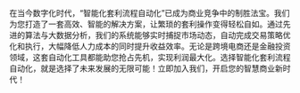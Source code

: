 在当今数字化时代，“智能化套利流程自动化”已成为商业竞争中的制胜法宝。我们为您打造了一套高效、智能的解决方案，让繁琐的套利操作变得轻松自如。通过先进的算法与大数据分析，我们的系统能够实时捕捉市场动态，自动完成交易策略优化和执行，大幅降低人力成本的同时提升收益效率。无论是跨境电商还是金融投资领域，这套自动化工具都能助您抢占先机，实现利润最大化。选择智能化套利流程自动化，就是选择了未来发展的无限可能！立即加入我们，开启您的智慧商业新时代！